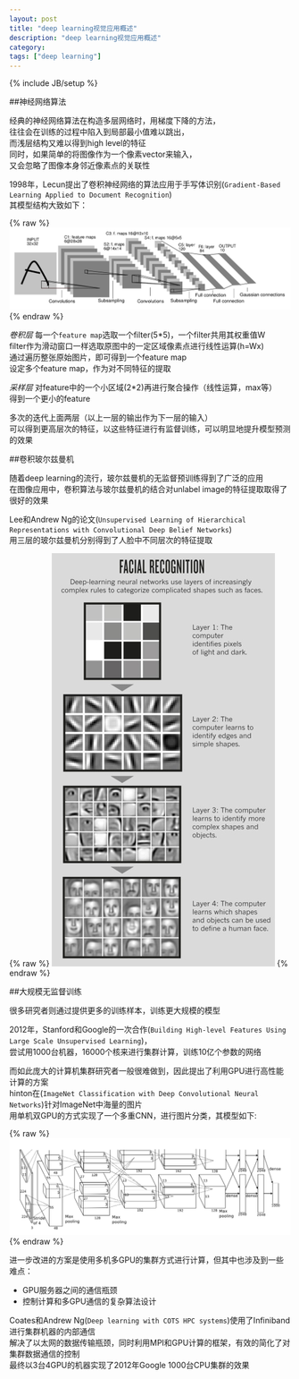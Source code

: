 ```yaml
---
layout: post
title: "deep learning视觉应用概述"
description: "deep learning视觉应用概述"
category: 
tags: ["deep learning"]
---
```

{% include JB/setup %}

##神经网络算法

经典的神经网络算法在构造多层网络时，用梯度下降的方法，   
往往会在训练的过程中陷入到局部最小值难以跳出，   
而浅层结构又难以得到high level的特征   
同时，如果简单的将图像作为一个像素vector来输入，  
又会忽略了图像本身邻近像素点的关联性   

1998年，Lecun提出了卷积神经网络的算法应用于手写体识别(`Gradient-Based Learning Applied to Document Recognition`)  
其模型结构大致如下：

{% raw %}
<img src="/assets/CNN.png" width="800px" style="display:inline;"/>
{% endraw %}

*卷积层*
每一个`feature map`选取一个filter(5*5)，一个filter共用其权重值W  
filter作为滑动窗口一样选取原图中的一定区域像素点进行线性运算(h=Wx)  
通过遍历整张原始图片，即可得到一个feature map  
设定多个feature map，作为对不同特征的提取  

*采样层*
对feature中的一个小区域(2*2)再进行聚合操作（线性运算，max等）   
得到一个更小的feature

多次的迭代上面两层（以上一层的输出作为下一层的输入）  
可以得到更高层次的特征，以这些特征进行有监督训练，可以明显地提升模型预测的效果

##卷积玻尔兹曼机

随着deep learning的流行，玻尔兹曼机的无监督预训练得到了广泛的应用  
在图像应用中，卷积算法与玻尔兹曼机的结合对unlabel image的特征提取取得了很好的效果  

Lee和Andrew Ng的论文(`Unsupervised Learning of Hierarchical Representations with Convolutional Deep Belief Networks`)  
用三层的玻尔兹曼机分别得到了人脸中不同层次的特征提取  

{% raw %}
<img src="/assets/deep-learning-graphic.jpg" style="display:inline;" />
{% endraw %}

##大规模无监督训练

很多研究者则通过提供更多的训练样本，训练更大规模的模型  

2012年，Stanford和Google的一次合作(`Building High-level Features Using Large Scale Unsupervised Learning`)，  
尝试用1000台机器，16000个核来进行集群计算，训练10亿个参数的网络  

而如此庞大的计算机集群研究者一般很难做到，因此提出了利用GPU进行高性能计算的方案  
hinton在(`ImageNet Classification with Deep Convolutional Neural Networks`)针对ImageNet中海量的图片   
用单机双GPU的方式实现了一个多重CNN，进行图片分类，其模型如下:

{% raw %}
<img src="/assets/ImageNet-CNN.png" width="800px" style="display:inline;"/>
{% endraw %}

进一步改进的方案是使用多机多GPU的集群方式进行计算，但其中也涉及到一些难点：  
- GPU服务器之间的通信瓶颈
- 控制计算和多GPU通信的复杂算法设计

Coates和Andrew Ng(`Deep learning with COTS HPC systems`)使用了Infiniband进行集群机器的内部通信  
解决了以太网的数据传输瓶颈，同时利用MPI和GPU计算的框架，有效的简化了对集群数据通信的控制   
最终以3台4GPU的机器实现了2012年Google 1000台CPU集群的效果
